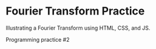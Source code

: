 # Fourier Transform Practice
Illustrating a Fourier Transform using HTML, CSS, and JS. 

Programming practice #2
